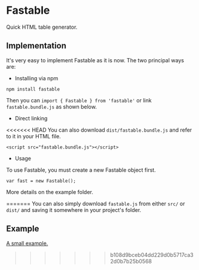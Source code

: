 # Fastable
Quick HTML table generator.

## Implementation
It's very easy to implement Fastable as it is now. The two principal ways are:

- Installing via npm
```
npm install fastable
```
Then you can `import { Fastable } from 'fastable'` or link `fastable.bundle.js` as shown below.
  
- Direct linking

<<<<<<< HEAD
You can also download `dist/fastable.bundle.js` and refer to it in your HTML file.

```
<script src="fastable.bundle.js"></script>
```

- Usage

To use Fastable, you must create a new Fastable object first.

```
var fast = new Fastable();
```

More details on the example folder.

=======
You can also simply download `fastable.js` from either `src/` or `dist/` and saving it somewhere in your project's folder.

## Example
[A small example.](https://pandrre.github.io/Fastable/example/)
>>>>>>> b108d9bceb04dd229d0b5717ca32d0b7b25b0568
